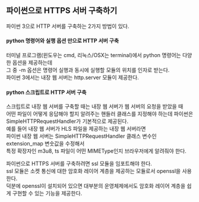 ## 파이썬으로 HTTPS 서버 구축하기

파이썬 3으로 HTTP 서버를 구축하는 2가지 방법이 있다.

#### python 명령어와 실행 옵션 만으로 HTTP 서버 구축

터미널 프로그램(윈도우는 cmd, 리눅스/OSX는 terminal)에서 python 명령어는 다양한 옵션을 제공하는데 <br>
그 중 -m 옵션은 명령어 실행과 동시에 실행할 모듈의 위치를 인자로 받는다. <br>
파이썬 3에서는 내장 웹 서버는 http.server 모듈이 제공한다.<br>

#### python 스크립트로 HTTP 서버 구축

스크립트로 내장 웹 서버를 구축할 때는 내장 웹 서버가 웹 서버의 요청을 받았을 때 <br>
어떤 파일이 어떻게 응답해야 할지 알려주는 핸들러 클래스를 지정해야 하는데 파이썬은 SimpleHTTPRequestHandler가 기본적으로 제공된다.<br>
예를 들어 내장 웹 서버가 HLS 파일을 제공하는 내장 웹 서버라면 <br>
파이썬 내장 웹 서버는 SimpleHTTPRequestHandler 클래스 변수인 extension_map 변숫값을 수정해서 <br>
특정 확장자인 m3u8, ts 파일이 어떤 MIMEType인지 브라우저에게 알려줘야 한다.<br>

파이썬으로 HTTPS 서버를 구축하려면 ssl 모듈을 임포트해야 한다.<br>
ssl 모듈은 소켓 통신에 대한 암호화 레이어 계층을 제공하는 모듈로서 openssl을 사용한다. <br>
덕분에 openssl이 설치되어 있으면 대부분의 운영체제에서도 암호화 레이어 계층을 쉽게 구현할 수 있는 기능을 제공한다.<br>
